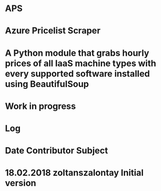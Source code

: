 # APS
# Azure Pricelist Scraper
#
# A Python module that grabs hourly prices of all IaaS machine types with every supported software installed using BeautifulSoup
#
# Work in progress
#
# Log
# Date          Contributor         Subject
# 18.02.2018    zoltanszalontay     Initial version
#
